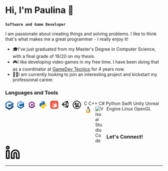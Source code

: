 # Hi, I'm Paulina 👋
**`Software and Game Developer`**

I am passionate about creating things and solving problems. I like to think that's what makes me a great programmer - I really enjoy it! 

- 🎓I've just graduated from my Master's Degree in Computer Science, with a final grade of 19/20 on my thesis.
- 🎮I like developing video games in my free time. I have been doing that as a coordinator at [GameDev Técnico](https://gamedev.tecnico.ulisboa.pt/) for 4 years now.
- 👩‍💻I am currently looking to join an interesting project and kickstart my professional career.


### Languages and Tools
<img align="left" alt="Visual Studio Code" width="26px" src="./img/c.svg" style="padding-right:10px;" /> C
<img align="left" alt="Visual Studio Code" width="26px" src="./img/c-original.svg" style="padding-right:10px;" /> C++
<img align="left" alt="Visual Studio Code" width="26px" src="./img/csharp.svg" style="padding-right:10px;" /> C#
<img align="left" alt="Visual Studio Code" width="26px" src="./img/python.svg" style="padding-right:10px;" /> Python
<img align="left" alt="Visual Studio Code" width="26px" src="./img/swift.svg" style="padding-right:10px;" /> Swift
<img align="left" alt="Visual Studio Code" width="26px" src="./img/unity-3d.svg" style="padding-right:10px;" /> Unity
<img align="left" alt="Visual Studio Code" width="26px" src="./img/unreal-engine.svg" style="padding-right:10px;" /> Unreal Engine
<img align="left" alt="Visual Studio Code" width="26px" src="./img/linux.svg" style="padding-right:10px;" /> Linux
<img align="left" alt="Visual Studio Code" width="26px" src="./img/opengl" style="padding-right:10px;" /> OpenGL


<br />
<br />

### Let's Connect!
<picture>
  <a href="https://www.linkedin.com/in/paulinawykowska/">
  <source media="(prefers-color-scheme: dark)" srcset="./img/linkedin-dark.svg">
  <source media="(prefers-color-scheme: light)" srcset="./img/linkedin-light.svg">
  <img alt="Shows a black logo in light color mode and a white one in dark color mode." src="./img/linkedin-light.svg">
  </a>
</picture>



---


<!--
**Linaiz/Linaiz** is a ✨ _special_ ✨ repository because its `README.md` (this file) appears on your GitHub profile.

[![website](./img/linkedin-light.svg)](https://www.linkedin.com/in/paulinawykowska/)
[![website](./img/linkedin-dark.svg)](https://www.linkedin.com/in/paulinawykowska/)

Here are some ideas to get you started:

- 🔭 I’m currently working on ...
- 🌱 I’m currently learning ...
- 👯 I’m looking to collaborate on ...
- 🤔 I’m looking for help with ...
- 💬 Ask me about ...
- 📫 How to reach me: ...
- 😄 Pronouns: ...
- ⚡ Fun fact: ...
-->

